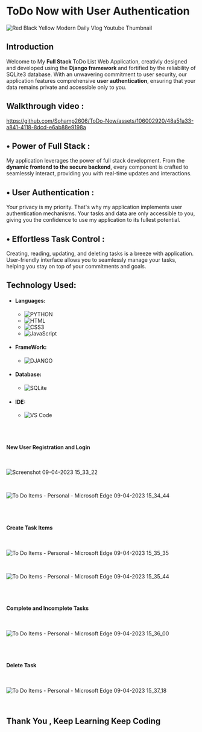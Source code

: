 # ToDo Now with User Authentication

![Red Black Yellow Modern Daily Vlog Youtube Thumbnail](https://github.com/Sohamp2606/ToDo-Now/assets/106002920/21b34ce0-f18d-49ab-b5c8-863bc04d1c3c)


## Introduction
<p>
 Welcome to My <b> Full Stack </b>ToDo List Web Application, creativly designed and developed using the <b>Django framework </b>and fortified by the reliability of </b>SQLite3 database</b>. With an unwavering commitment to user security, our application features comprehensive <b>user authentication</b>, ensuring that your data remains private and accessible only to you.
</p>

## Walkthrough video :

https://github.com/Sohamp2606/ToDo-Now/assets/106002920/48a51a33-a841-4118-8dcd-e6ab88e9198a


## &#x2022; Power of Full Stack :
<p>
  My application leverages the power of full stack development. From the <b>dynamic frontend to the secure backend</b>, every component is crafted to seamlessly interact, providing you with real-time updates and interactions. 
</p>

## &#x2022; User Authentication :
<p>Your privacy is my priority. That's why my application implements user authentication mechanisms. Your tasks and data are only accessible to you, giving you the confidence to use my application to its fullest potential.</p>

## &#x2022; Effortless Task Control :
<p>Creating, reading, updating, and deleting tasks is a breeze with application. User-friendly interface allows you to seamlessly manage your tasks, helping you stay on top of your commitments and goals.</p>

## Technology Used:

- #### Languages:

  - ![PYTHON](https://img.shields.io/badge/Python-FFD43B?style=for-the-badge&logo=python&logoColor=darkgreen)
  - ![HTML](https://img.shields.io/badge/HTML5-E34F26?style=for-the-badge&logo=html5&logoColor=white)
  - <img alt="CSS3" src="https://img.shields.io/badge/css3%20-%231572B6.svg?&style=for-the-badge&logo=css3&logoColor=white"/>
  - <img alt="JavaScript" src="https://img.shields.io/badge/javascript%20-%23323330.svg?&style=for-the-badge&logo=javascript&logoColor=%23F7DF1E"/>
  
- #### FrameWork:
  
  - ![DJANGO](https://img.shields.io/badge/Django-092E20?style=for-the-badge&logo=django&logoColor=green)

- #### Database:
  - ![SQLite](https://img.shields.io/badge/SQLite-07405E?style=for-the-badge&logo=sqlite&logoColor=white)

- #### IDE:
  - ![VS Code](https://img.shields.io/badge/Visual_Studio_Code-0078D4?style=for-the-badge&logo=visual%20studio%20code&logoColor=white)

<br /><br />

#### New User Registration and Login

<br />

![Screenshot 09-04-2023 15_33_22](https://user-images.githubusercontent.com/106002920/230923964-50d4386e-3578-4edc-90b7-5607d2710bf7.png)

<br />

![To Do Items - Personal - Microsoft​ Edge 09-04-2023 15_34_44](https://user-images.githubusercontent.com/106002920/230924299-601f38eb-2c29-4779-9c02-a37f4d95f0e3.png)


<br /><br />

#### Create Task Items

<br />

![To Do Items - Personal - Microsoft​ Edge 09-04-2023 15_35_35](https://user-images.githubusercontent.com/106002920/230924436-dd7b385f-aaae-46ef-ba5a-f07186abfcbc.png)

<br />

![To Do Items - Personal - Microsoft​ Edge 09-04-2023 15_35_44](https://user-images.githubusercontent.com/106002920/230924521-b1b3f86b-b678-4f01-8cee-0c97a5604152.png)

<br /><br />

#### Complete and Incomplete Tasks

<br />

![To Do Items - Personal - Microsoft​ Edge 09-04-2023 15_36_00](https://user-images.githubusercontent.com/106002920/230924709-ba327c17-bd48-4ca6-a9c4-33de6cf6e4a7.png)

<br /><br />

#### Delete Task

<br />

![To Do Items - Personal - Microsoft​ Edge 09-04-2023 15_37_18](https://user-images.githubusercontent.com/106002920/230925001-b7d362fb-277a-48fb-8f39-c970a80b100e.png)

<br />

<h2>Thank You , Keep Learning Keep Coding</h2>

